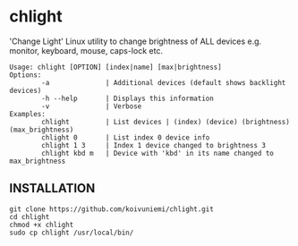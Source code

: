# chlight
'Change Light' Linux utility to change brightness of ALL devices e.g. monitor, keyboard, mouse, caps-lock etc.

```
Usage: chlight [OPTION] [index|name] [max|brightness]
Options:
        -a              | Additional devices (default shows backlight devices)
        -h --help       | Displays this information
        -v              | Verbose
Examples:
        chlight         | List devices | (index) (device) (brightness) (max_brightness)
        chlight 0       | List index 0 device info
        chlight 1 3     | Index 1 device changed to brightness 3
        chlight kbd m   | Device with 'kbd' in its name changed to max_brightness
```
## INSTALLATION

```
git clone https://github.com/koivuniemi/chlight.git
cd chlight
chmod +x chlight
sudo cp chlight /usr/local/bin/
```
